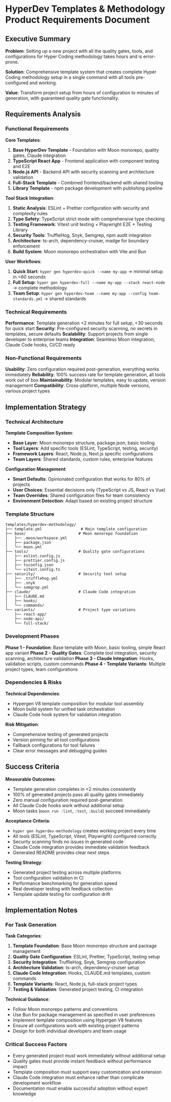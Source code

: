 # HyperDev Templates & Methodology Product Requirements Document

## Executive Summary

**Problem**: Setting up a new project with all the quality gates, tools, and configurations for Hyper Coding methodology takes hours and is error-prone.

**Solution**: Comprehensive template system that creates complete Hyper Coding methodology setup in a single command with all tools pre-configured and working.

**Value**: Transform project setup from hours of configuration to minutes of generation, with guaranteed quality gate functionality.

## Requirements Analysis

### Functional Requirements

**Core Templates**:

1. **Base HyperDev Template** - Foundation with Moon monorepo, quality gates, Claude integration
2. **TypeScript React App** - Frontend application with component testing and E2E
3. **Node.js API** - Backend API with security scanning and architecture validation  
4. **Full-Stack Template** - Combined frontend/backend with shared tooling
5. **Library Template** - npm package development with publishing pipeline

**Tool Stack Integration**:

1. **Static Analysis**: ESLint + Prettier configuration with security and complexity rules
2. **Type Safety**: TypeScript strict mode with comprehensive type checking
3. **Testing Framework**: Vitest unit testing + Playwright E2E + Testing Library
4. **Security Tools**: TruffleHog, Snyk, Semgrep, npm audit integration
5. **Architecture**: ts-arch, dependency-cruiser, madge for boundary enforcement
6. **Build System**: Moon monorepo orchestration with Vite and Bun

**User Workflows**:

1. **Quick Start**: `hyper gen hyperdev-quick --name my-app` → minimal setup in <60 seconds
2. **Full Setup**: `hyper gen hyperdev-full --name my-app --stack react-node` → complete methodology
3. **Team Setup**: `hyper gen hyperdev-team --name my-app --config team-standards.yml` → shared standards

### Technical Requirements

**Performance**: Template generation <2 minutes for full setup, <30 seconds for quick start
**Security**: Pre-configured security scanning, no secrets in templates, secure defaults
**Scalability**: Support projects from single developer to enterprise teams
**Integration**: Seamless Moon integration, Claude Code hooks, CI/CD ready

### Non-Functional Requirements

**Usability**: Zero configuration required post-generation, everything works immediately
**Reliability**: 100% success rate for template generation, all tools work out of box
**Maintainability**: Modular templates, easy to update, version management
**Compatibility**: Cross-platform, multiple Node versions, various project types

## Implementation Strategy

### Technical Architecture

**Template Composition System**:
- **Base Layer**: Moon monorepo structure, package.json, basic tooling
- **Tool Layers**: Add specific tools (ESLint, TypeScript, testing, security)
- **Framework Layers**: React, Node.js, Next.js specific configurations
- **Team Layers**: Shared standards, custom rules, enterprise features

**Configuration Management**:
- **Smart Defaults**: Opinionated configuration that works for 80% of projects
- **User Choices**: Essential decisions only (TypeScript vs JS, React vs Vue)
- **Team Overrides**: Shared configuration files for team consistency
- **Environment Detection**: Adapt based on existing project structure

### Template Structure
```
templates/hyperdev-methodology/
├── template.yml                 # Main template configuration
├── base/                       # Moon monorepo foundation
│   ├── .moon/workspace.yml
│   ├── package.json
│   └── moon.yml
├── tools/                      # Quality gate configurations
│   ├── eslint.config.js
│   ├── prettier.config.js
│   ├── tsconfig.json
│   └── vitest.config.ts
├── security/                   # Security tool setup
│   ├── .trufflehog.yml
│   ├── .snyk
│   └── semgrep.yml
├── claude/                     # Claude Code integration
│   ├── CLAUDE.md
│   ├── hooks/
│   └── commands/
└── variants/                   # Project type variations
    ├── react-app/
    ├── node-api/
    └── full-stack/
```

### Development Phases

**Phase 1 - Foundation**: Base template with Moon, basic tooling, simple React app variant
**Phase 2 - Quality Gates**: Complete tool integration, security scanning, architecture validation
**Phase 3 - Claude Integration**: Hooks, validation scripts, custom commands
**Phase 4 - Template Variants**: Multiple project types, team configurations

### Dependencies & Risks

**Technical Dependencies**:
- Hypergen V8 template composition for modular tool assembly
- Moon build system for unified task orchestration
- Claude Code hook system for validation integration

**Risk Mitigation**:
- Comprehensive testing of generated projects
- Version pinning for all tool configurations  
- Fallback configurations for tool failures
- Clear error messages and debugging guides

## Success Criteria

**Measurable Outcomes**:
- Template generation completes in <2 minutes consistently
- 100% of generated projects pass all quality gates immediately
- Zero manual configuration required post-generation
- All Claude Code hooks work without additional setup
- Moon tasks (`moon run :lint`, `:test`, `:build`) succeed immediately

**Acceptance Criteria**:
- `hyper gen hyperdev-methodology` creates working project every time
- All tools (ESLint, TypeScript, Vitest, Playwright) configured correctly
- Security scanning finds no issues in generated code
- Claude Code integration provides immediate validation feedback
- Generated README provides clear next steps

**Testing Strategy**:
- Generated project testing across multiple platforms
- Tool configuration validation in CI
- Performance benchmarking for generation speed
- Real developer testing with feedback collection
- Template update testing for configuration drift

## Implementation Notes

### For Task Generation

**Task Categories**:
1. **Template Foundation**: Base Moon monorepo structure and package management
2. **Quality Gate Configuration**: ESLint, Prettier, TypeScript, testing setup  
3. **Security Integration**: TruffleHog, Snyk, Semgrep configuration
4. **Architecture Validation**: ts-arch, dependency-cruiser setup
5. **Claude Code Integration**: Hooks, CLAUDE.md templates, custom commands
6. **Template Variants**: React, Node.js, full-stack project types
7. **Testing & Validation**: Generated project testing, CI integration

**Technical Guidance**:
- Follow Moon monorepo patterns and conventions
- Use Bun for package management as specified in user preferences
- Implement template composition using Hypergen V8 features
- Ensure all configurations work with existing project patterns
- Design for both individual developers and team usage

### Critical Success Factors
- Every generated project must work immediately without additional setup
- Quality gates must provide instant feedback without performance impact
- Template composition must support easy customization and extension
- Claude Code integration must enhance rather than complicate development workflow
- Documentation must enable successful adoption without expert knowledge